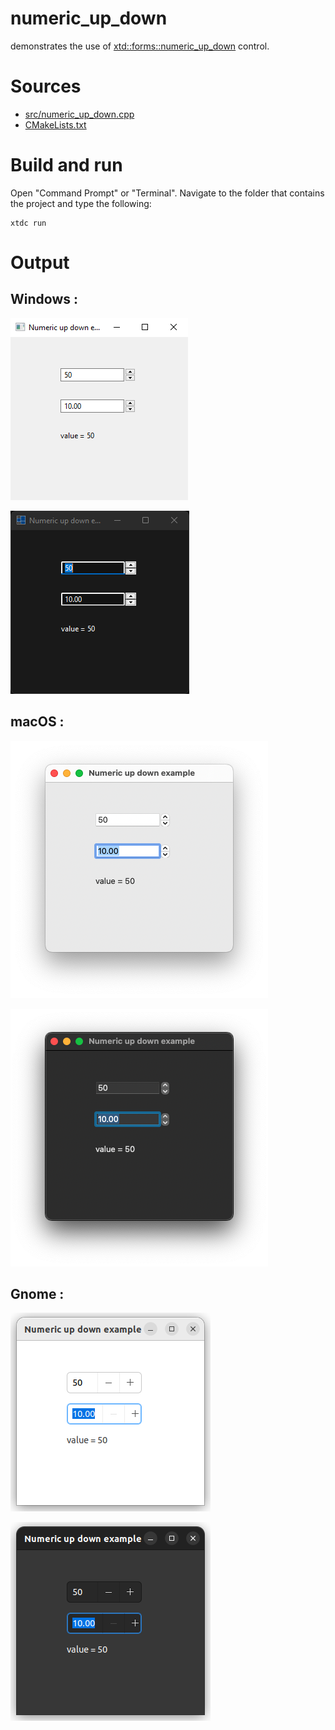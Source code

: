 # numeric_up_down

demonstrates the use of [xtd::forms::numeric_up_down](../../../../src/xtd.forms/include/xtd/forms/numeric_up_down.h) control.

# Sources

* [src/numeric_up_down.cpp](src/numeric_up_down.cpp)
* [CMakeLists.txt](CMakeLists.txt)

# Build and run

Open "Command Prompt" or "Terminal". Navigate to the folder that contains the project and type the following:

```shell
xtdc run
```

# Output

## Windows :

![Screenshot](../../../../docs/pictures/examples/controls/numeric_up_down_w.png)

![Screenshot](../../../../docs/pictures/examples/controls/numeric_up_down_wd.png)

## macOS :

![Screenshot](../../../../docs/pictures/examples/controls/numeric_up_down_m.png)

![Screenshot](../../../../docs/pictures/examples/controls/numeric_up_down_md.png)

## Gnome :

![Screenshot](../../../../docs/pictures/examples/controls/numeric_up_down_g.png)

![Screenshot](../../../../docs/pictures/examples/controls/numeric_up_down_gd.png)

